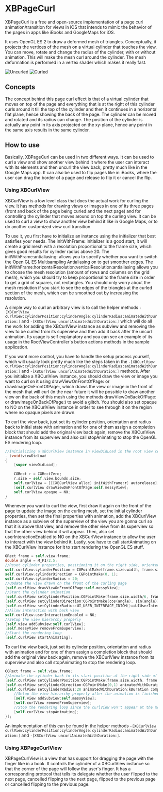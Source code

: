 # XBPageCurl

XBPageCurl is a free and open-source implementation of a page curl animation/transition for views in iOS that intends to mimic the behavior of the pages in apps like iBooks and GoogleMaps for iOS.

It uses OpenGL ES 2 to draw a deformed mesh of triangles. Conceptually, it projects the vertices of the mesh on a virtual cylinder that touches the view. You can move, rotate and change the radius of the cylinder, with or without animation. This will make the mesh curl around the cylinder. The mesh deformation is performed in a vertex shader which makes it really fast.

![Uncurled](http://xissburg.com/images/Uncurled.png) ![Curled](http://xissburg.com/images/Curled.png)

## Concepts

The concept behind this page curl effect is that of a virtual cylinder that moves on top of the page and everything that is at the right of this cylinder curls around it till the top of the cylinder and then it continues in a horizontal flat plane, hence showing the back of the page. The cylinder can be moved and rotated and its radius can change. The position of the cylinder is actually any point in its axis projected on the xy-plane, hence any point in the same axis results in the same cylinder.

## How to use

Basically, XBPageCurl can be used in two different ways. It can be used to curl a view and show another view behind it where the user can interact with its elements and then uncurl the view back, pretty much like in the Google Maps app. It can also be used to flip pages like in iBooks, where the user can drag the border of a page and release to flip it or cancel the flip.

### Using XBCurlView

XBCurlView is a low level class that does the actual work for curling the view. It has methods for drawing views or images in one of its three pages (front and back of the page being curled and the next page) and for controlling the cylinder that moves around on top the curling view. It can be used to curl a view to show another view behind it like in Google Maps, or to do another customized view curl transition.

To use it, you first have to initialize an instance using the initializer that best satisfies your needs. The initWithFrame: initializer is a good start, it will create a grid mesh with a resolution proportional to the frame size, which gives good results for cylinder radius above 20. The initWithFrame:antialiasing: allows you to specify whether you want to switch the Open GL ES Multisampling Antialiasing on to get smoother edges. The initWithFrame:horizontalResolution:verticalResolution:antialiasing allows you to choose the mesh resolution (amount of rows and columns on the grid mesh), which you should try to keep proportional to the frame size in order to get a grid of squares, not rectangles. You should only worry about the mesh resolution if you start to see the edges of the triangles at the curled section of the mesh, which can be smoothed out by increasing the resolution.

A simple way to curl an arbitrary view is to call the helper methods `-[XBCurlView curlView:cylinderPosition:cylinderAngle:cylinderRadius:animatedWithDuration:]` and `-[XBCurlView uncurlAnimatedWithDuration:]` which will do all the work for adding the XBCurlView instance as subview and removing the view to be curled from its superview and then add it back after the uncurl animation. Its usage is self explanatory and you can see an example of its usage in the RootViewController's button actions methods in the sample application.

If you want more control, you have to handle the setup process yourself, which will usually look pretty much like the steps taken in the `-[XBCurlView curlView:cylinderPosition:cylinderAngle:cylinderRadius:animatedWithDuration:]` and `-[XBCurlView uncurlAnimatedWithDuration:]` methods. After you initialize a XBCurlView instance, you should draw the view or image you want to curl on it using drawViewOnFrontOfPage: or drawImageOnFrontOfPage:, which draws the view or image in the front of the mesh that will curl (in the near future it will be possible to draw another view on the back of this mesh using the methods drawViewOnBackOfPage: or drawImageOnBackOfPage:) to avoid a glitch. You should also set opaque to NO on the XBCurlView instance in order to see through it on the region where no opaque pixels are drawn. 

To curl the view back, just set its cylinder position, orientation and radius back to initial state with animation and for one of them assign a completion block that should add the original view back again, remove the XBCurlView instance from its superview and also call stopAnimating to stop the OpenGL ES rendering loop.

```objective-c
//Initializing a XBCurlView instance in viewDidLoad in the root view controller
- (void)viewDidLoad
{
    [super viewDidLoad];
        
    CGRect r = CGRectZero;
    r.size = self.view.bounds.size;
    self.curlView = [[[XBCurlView alloc] initWithFrame:r] autorelease];
    [self.curlView drawViewOnFrontOfPage:self.messyView];
    self.curlView.opaque = NO;
}
```

Whenever you want to curl the view, first draw it again on the front of the page to update the image on the curling mesh,  set the initial cylinder properties, then set the final properties with animation, add the XBCurlView instance as a subview of the superview of the view you are gonna curl so that it is above that view, and remove the other view from its superview so that the other view behind it will appear. Then, also set userInteractionEnabled to NO on the XBCurlView instance to allow the user to interact with the view behind it. Lastly, you have to call startAnimating on the XBCurlView instance for it to start rendering the OpenGL ES stuff.

```objective-c
GRect frame = self.view.frame;
double angle = M_PI/2.5;
//Reset cylinder properties, positioning it on the right side, oriented vertically
self.curlView.cylinderPosition = CGPointMake(frame.size.width, frame.size.height/2);
self.curlView.cylinderDirection = CGPointMake(0, 1);
self.curlView.cylinderRadius = 20;
//Update the view drawn on the front of the curling page
[self.curlView drawViewOnFrontOfPage:self.messyView];
//Start the cylinder animation
[self.curlView setCylinderPosition:CGPointMake(frame.size.width/6, frame.size.height/2) animatedWithDuration:kDuration];
[self.curlView setCylinderDirection:CGPointMake(cos(angle), sin(angle)) animatedWithDuration:kDuration];
[self.curlView setCylinderRadius:UI_USER_INTERFACE_IDIOM()==UIUserInterfaceIdiomPad? 160: 70 animatedWithDuration:kDuration];
//Allow interaction with back view
self.curlView.userInteractionEnabled = NO;
//Setup the view hierarchy properly
[self.view addSubview:self.curlView];
[self.messyView removeFromSuperview];
//Start the rendering loop
[self.curlView startAnimating];
```

To curl the view back, just set its cylinder position, orientation and radius with animation and for one of them assign a completion block that should add the original view back again, remove the XBCurlView instance from its superview and also call stopAnimating to stop the rendering loop.

```objective-c
CGRect frame = self.view.frame;
//Animate the cylinder back to its start position at the right side of the screen, oriented vertically
[self.curlView setCylinderPosition:CGPointMake(frame.size.width, frame.size.height/2) animatedWithDuration:kDuration];
[self.curlView setCylinderDirection:CGPointMake(0,1) animatedWithDuration:kDuration];
[self.curlView setCylinderRadius:20 animatedWithDuration:kDuration completion:^(void) {
    //Setup the view hierarchy properly after the animation is finished
    [self.view addSubview:self.messyView];
    [self.curlView removeFromSuperview];
    //Stop the rendering loop since the curlView won't appear at the moment
    [self.curlView stopAnimating];
}];
```

An implementation of this can be found in the helper methods `-[XBCurlView curlView:cylinderPosition:cylinderAngle:cylinderRadius:animatedWithDuration:]` and `-[XBCurlView uncurlAnimatedWithDuration:]`.
### Using XBPageCurlView

XBPageCurlView is a view that has support for dragging the page with the finger like in a book. It controls the cylinder of a XBCurlView instance so that the corner of the page will follow the user's finger. It has a corresponding protocol that tells its delegate whether the user flipped to the next page, cancelled flipping to the next page, flipped to the previous page or cancelled flipping to the previous page. 
